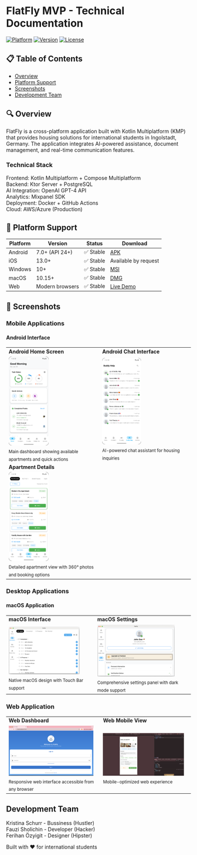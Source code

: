 # FlatFly MVP - Technical Documentation

[![Platform](https://img.shields.io/badge/Platform-Kotlin%20Multiplatform-blue)](https://kotlinlang.org/docs/multiplatform.html)
[![Version](https://img.shields.io/badge/Version-v0.0.3-green)](https://github.com/fauzisho/Flatfly/releases)
[![License](https://img.shields.io/badge/License-MIT-yellow)](LICENSE)

## 📋 Table of Contents

- [Overview](#overview)
- [Platform Support](#platform-support)
- [Screenshots](#screenshots)
- [Development Team](#screenshots)

## 🔍 Overview

FlatFly is a cross-platform application built with Kotlin Multiplatform (KMP) that provides housing solutions for international students in Ingolstadt, Germany. The application integrates AI-powered assistance, document management, and real-time communication features.

### Technical Stack
Frontend: Kotlin Multiplatform + Compose Multiplatform  
Backend: Ktor Server + PostgreSQL  
AI Integration: OpenAI GPT-4 API  
Analytics: Mixpanel SDK  
Deployment: Docker + GitHub Actions  
Cloud: AWS/Azure (Production)  

## 📱 Platform Support

| Platform | Version | Status | Download |
|----------|---------|--------|----------|
| Android | 7.0+ (API 24+) | ✅ Stable | [APK](https://github.com/fauzisho/Flatfly/releases/download/v0.0.3/composeApp-debug.apk) |
| iOS | 13.0+ | ✅ Stable | Available by request |
| Windows | 10+ | ✅ Stable | [MSI](https://github.com/fauzisho/Flatfly/releases/download/v0.0.3/FlatFly-1.0.0.msi) |
| macOS | 10.15+ | ✅ Stable | [DMG](https://github.com/fauzisho/Flatfly/releases/download/v0.0.3/FlatFly-1.0.0.dmg) |
| Web | Modern browsers | ✅ Stable | [Live Demo](https://fauzisho.github.io/Flatfly) |
## 📸 Screenshots

### Mobile Applications

#### Android Interface  
<table>
  <tr>
    <td><strong>Android Home Screen</strong></td>
    <td><strong>Android Chat Interface</strong></td>
  </tr>
  <tr>
    <td><img src="screenshots/android-home.png" width="45%"><br><sub>Main dashboard showing available apartments and quick actions</sub></td>
    <td><img src="screenshots/android-chat.png" width="45%"><br><sub>AI-powered chat assistant for housing inquiries</sub></td>
  </tr>
  <tr>
    <td><strong>Apartment Details</strong></td>
    <td></td>
  </tr>
  <tr>
    <td><img src="screenshots/android-apartment-details.png" width="45%"><br><sub>Detailed apartment view with 360° photos and booking options</sub></td>
    <td></td>
  </tr>
</table>

### Desktop Applications

#### macOS Application  
<table>
  <tr>
    <td><strong>macOS Interface</strong></td>
    <td><strong>macOS Settings</strong></td>
  </tr>
  <tr>
    <td><img src="screenshots/macos-main.png" width="85%"><br><sub>Native macOS design with Touch Bar support</sub></td>
    <td><img src="screenshots/macos-setting.png" width="85%"><br><sub>Comprehensive settings panel with dark mode support</sub></td>
  </tr>
</table>

### Web Application  
<table>
  <tr>
    <td><strong>Web Dashboard</strong></td>
    <td><strong>Web Mobile View</strong></td>
  </tr>
  <tr>
    <td><img src="screenshots/web-dashboard.png" width="95%"><br><sub>Responsive web interface accessible from any browser</sub></td>
    <td><img src="screenshots/web-mobile.png" width="95%"><br><sub>Mobile-optimized web experience</sub></td>
  </tr>
</table>

## Development Team

Kristina Schurr - Bussiness (Hustler)  
Fauzi Sholichin - Developer (Hacker)  
Ferihan Özyigit - Designer (Hipster)  

Built with ❤️ for international students
